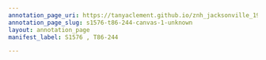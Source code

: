 ```yaml
---
annotation_page_uri: https://tanyaclement.github.io/znh_jacksonville_1939/annotations/s1576-t86-244-canvas-1-unknown.json
annotation_page_slug: s1576-t86-244-canvas-1-unknown
layout: annotation_page
manifest_label: S1576 , T86-244

---
```

